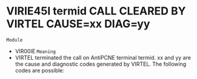 # VIRIE45I termid CALL CLEARED BY VIRTEL CAUSE=xx DIAG=yy
`Module`
- VIR00IE
`Meaning`
- VIRTEL terminated the call on AntiPCNE terminal termid. xx and yy are the cause and diagnostic codes generated by VIRTEL. The following codes are possible:
